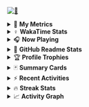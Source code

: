 [![🐙](https://hits.seeyoufarm.com/api/count/incr/badge.svg?url=https%3A%2F%2Fgithub.com%2Fktnkk%2Fhit-counter&count_bg=%23070707&title_bg=%23070707&icon=&icon_color=%23E7E7E7&title=visitors&edge_flat=true)](https://hits.seeyoufarm.com)

<details>
  <summary>🎼 <strong>My Metrics</strong></summary>
  
  <br>
  
 ![🐳](https://github.com/ktnkk/ktnkk/blob/main/github-metrics.svg)
  
  ***
</details>

<details>
  <summary>♀️ <strong>WakaTime Stats</strong></summary>
  
  <br>
  
<!--START_SECTION:waka-->
**🐱 My GitHub Data** 

> 🏆 1,428 Contributions in the Year 2021
 > 
> 📦 1.5 MB Used in GitHub's Storage 
 > 
> 💼 Opted to Hire
 > 
> 📜 9 Public Repositories 
 > 
> 🔑 23 Private Repositories  
 > 
**I'm a Night 🦉** 

```text
🌞 Morning    653 commits    ██████████░░░░░░░░░░░░░░░   42.88% 
🌆 Daytime    98 commits     █░░░░░░░░░░░░░░░░░░░░░░░░   6.43% 
🌃 Evening    318 commits    █████░░░░░░░░░░░░░░░░░░░░   20.88% 
🌙 Night      454 commits    ███████░░░░░░░░░░░░░░░░░░   29.81%

```
📅 **I'm Most Productive on Thursday** 

```text
Monday       194 commits    ███░░░░░░░░░░░░░░░░░░░░░░   12.74% 
Tuesday      207 commits    ███░░░░░░░░░░░░░░░░░░░░░░   13.59% 
Wednesday    260 commits    ████░░░░░░░░░░░░░░░░░░░░░   17.07% 
Thursday     262 commits    ████░░░░░░░░░░░░░░░░░░░░░   17.2% 
Friday       260 commits    ████░░░░░░░░░░░░░░░░░░░░░   17.07% 
Saturday     198 commits    ███░░░░░░░░░░░░░░░░░░░░░░   13.0% 
Sunday       142 commits    ██░░░░░░░░░░░░░░░░░░░░░░░   9.32%

```


📊 **This Week I Spent My Time On** 

```text
⌚︎ Time Zone: America/New_York

💬 Programming Languages: 
Other                    55 hrs 31 mins      ████████████████████░░░░░   80.36% 
JavaScript               9 hrs 24 mins       ███░░░░░░░░░░░░░░░░░░░░░░   13.63% 
Docker                   1 hr 34 mins        ░░░░░░░░░░░░░░░░░░░░░░░░░   2.28% 
Markdown                 1 hr 6 mins         ░░░░░░░░░░░░░░░░░░░░░░░░░   1.59% 
YAML                     30 mins             ░░░░░░░░░░░░░░░░░░░░░░░░░   0.74%

🔥 Editors: 
Browser                  54 hrs 49 mins      ███████████████████░░░░░░   79.33% 
IntelliJ                 14 hrs 17 mins      █████░░░░░░░░░░░░░░░░░░░░   20.67%

💻 Operating System: 
Mac                      69 hrs 6 mins       █████████████████████████   100.0%

```


 Last Updated on 23/09/2021
<!--END_SECTION:waka-->
  
  ***
</details>


<details>
  <summary>🎧 <strong>Now Playing</strong></summary>
  
  <br>
  
 [![🐟](https://spotify-github-profile.vercel.app/api/view?uid=31ybvkrtg6lpzufa4ap3lug3xjfy&cover_image=true&theme=default)](https://open.spotify.com/user/31ybvkrtg6lpzufa4ap3lug3xjfy?si=4d057bb568954fa5)
  
  ***
</details>

<details>
  <summary>🌟 <strong>GitHub Readme Stats</strong></summary>
  
  <br>
  
 <p align="left"> 
  <img alt="🐠" src="https://github-readme-stats.vercel.app/api?username=ktnkk&count_private=true&show_icons=true&theme=dark&include_all_commits=true" />
  <img alt="🐟" src="https://github-readme-stats.vercel.app/api/top-langs/?username=ktnkk&layout=compact&theme=dark&langs_count=10&hide=HTML,CSS,SCSS" />
</p>
  
  ***
</details>

<details>
  <summary>🏆 <strong>Profile Trophies</strong></summary>
  
  <br>
  
  [![🐬](https://github-profile-trophy.vercel.app/?username=ktnkk&rank=SECRET,SSS,SS,S,AAA,AA,A&theme=darkhub&row=1&margin-w=10&no-bg=true)](https://github.com/ryo-ma/github-profile-trophy)
  
  ***
</details>

<details>
  <summary>🃏 <strong>Summary Cards</strong></summary>
  
  <br>
  
  ![🐋](https://github-profile-summary-cards.vercel.app/api/cards/profile-details?username=ktnkk&theme=github_dark)
  ![🦑](https://github-profile-summary-cards.vercel.app/api/cards/repos-per-language?username=ktnkk&theme=github_dark)
  ![🦭](https://github-profile-summary-cards.vercel.app/api/cards/most-commit-language?username=ktnkk&theme=github_dark)
  ![🦀](https://github-profile-summary-cards.vercel.app/api/cards/stats?username=ktnkk&theme=github_dark)
  ![🦈](https://github-profile-summary-cards.vercel.app/api/cards/productive-time?username=ktnkk&theme=github_dark)
  
  ***
</details>

<details>
  <summary>⚡ <strong>Recent Activities</strong></summary>
  
  <br>
  
  <!--START_SECTION:activity-->
1. ❗️ Closed issue [#5](https://github.com/ktnkk/blog/issues/5) in [ktnkk/blog](https://github.com/ktnkk/blog)
2. 🗣 Commented on [#5](https://github.com/ktnkk/blog/issues/5) in [ktnkk/blog](https://github.com/ktnkk/blog)
3. ❗️ Opened issue [#11](https://github.com/ktnkk/blog/issues/11) in [ktnkk/blog](https://github.com/ktnkk/blog)
4. ❗️ Opened issue [#10](https://github.com/ktnkk/blog/issues/10) in [ktnkk/blog](https://github.com/ktnkk/blog)
5. ❗️ Opened issue [#9](https://github.com/ktnkk/blog/issues/9) in [ktnkk/blog](https://github.com/ktnkk/blog)
6. ❗️ Closed issue [#4](https://github.com/ktnkk/blog/issues/4) in [ktnkk/blog](https://github.com/ktnkk/blog)
7. 🗣 Commented on [#4](https://github.com/ktnkk/blog/issues/4) in [ktnkk/blog](https://github.com/ktnkk/blog)
8. ❗️ Opened issue [#8](https://github.com/ktnkk/blog/issues/8) in [ktnkk/blog](https://github.com/ktnkk/blog)
9. 🎉 Merged PR [#94](https://github.com/ktnkk/tipswatch/pull/94) in [ktnkk/tipswatch](https://github.com/ktnkk/tipswatch)
10. ❌ Closed PR [#45](https://github.com/miyabayt/spring-boot-doma2-sample/pull/45) in [miyabayt/spring-boot-doma2-sample](https://github.com/miyabayt/spring-boot-doma2-sample)
<!--END_SECTION:activity-->
  
***
</details>

<details>
  <summary>🔥 <strong>Streak Stats</strong></summary>
  
  <br>
  
  [![🐠](http://github-readme-streak-stats.herokuapp.com?user=ktnkk&theme=dark)](https://git.io/streak-stats)
  
  ***
</details>

<details>
  <summary>📈 <strong>Activity Graph</strong></summary>
  
  <br>
  
  [![🐡](https://activity-graph.herokuapp.com/graph?username=ktnkk&theme=xcode)](https://github.com/ashutosh00710/github-readme-activity-graph)
  
  ***
</details>
